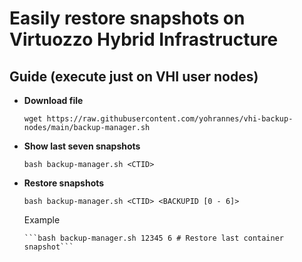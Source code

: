 # Easily restore snapshots on Virtuozzo Hybrid Infrastructure

## Guide (execute just on VHI user nodes)

- **Download file**

  ```wget https://raw.githubusercontent.com/yohrannes/vhi-backup-nodes/main/backup-manager.sh```

- **Show last seven snapshots**

  ```bash backup-manager.sh <CTID>```

- **Restore snapshots**

  ```bash backup-manager.sh <CTID> <BACKUPID [0 - 6]>```

    Example

      ```bash backup-manager.sh 12345 6 # Restore last container snapshot```
